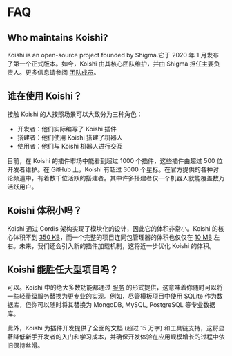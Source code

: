 # FAQ

## Who maintains Koishi?

Koishi is an open-source project founded by Shigma.它于 2020 年 1 月发布了第一个正式版本。如今，Koishi 由其核心团队维护，并由 Shigma 担任主要负责人。更多信息请参阅 [团队成员](./team.md)。

## 谁在使用 Koishi？

接触 Koishi 的人按照场景可以大致分为三种角色：

- 开发者：他们实际编写了 Koishi 插件
- 搭建者：他们使用 Koishi 搭建了机器人
- 使用者：他们与 Koishi 机器人进行交互

目前，在 Koishi 的插件市场中能看到超过 1000 个插件，这些插件由超过 500 位开发者维护。在 GitHub 上，Koishi 有超过 3000 个星标。在官方提供的各种讨论频道中，有着数千位活跃的搭建者。其中许多搭建者仅一个机器人就能覆盖数万活跃用户。

## Koishi 体积小吗？

Koishi 通过 Cordis 架构实现了模块化的设计，因此它的体积非常小。Koishi 的核心体积不到 [350 KB](https://bundlephobia.com/package/@koishijs/core)，而一个完整的项目连同包管理器的体积也仅仅在 [10 MB](https://github.com/koishijs/boilerplate/releases) 左右。未来，我们还会引入新的插件加载机制，这将近一步优化 Koishi 的体积。

## Koishi 能胜任大型项目吗？

可以。Koishi 中的绝大多数功能都通过 [服务](../guide/plugin/service.md) 的形式提供，这意味着你随时可以将一些轻量级服务替换为更专业的实现。例如，尽管模板项目中使用 SQLite 作为数据库，但你可以随时将其替换为 MongoDB, MySQL, PostgreSQL 等专业数据库。

此外，Koishi 为插件开发提供了全面的文档 (超过 15 万字) 和工具链支持，这将显著降低新手开发者的入门和学习成本，并确保开发体验在应用规模增长的过程中依旧保持丝滑。
